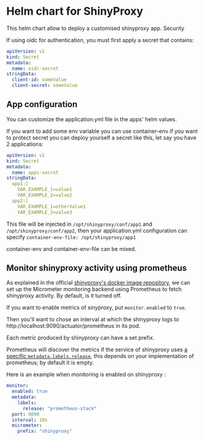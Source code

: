 # Helm chart for ShinyProxy

This helm chart allow to deploy a customised shinyproxy app.
Security

If using oidc for authentication, you must first apply a secret that contains:

```yaml
apiVersion: v1
kind: Secret
metadata:
  name: oidc-secret
stringData:
  client-id: someValue
  client-secret: someValue
```

## App configuration

You can customize the application.yml file in the apps' helm values.

If you want to add some env variable you can use container-env if you want to protect secret you can deploy yourself a secret like this, let say you have 2 applications:

```yaml
apiVersion: v1
kind: Secret
metadata:
  name: apps-secret
stringData:
  app1:|
    VAR_EXAMPLE_1=value1
    VAR_EXAMPLE_2=value2
  app2:|
    VAR_EXAMPLE_1=otherValue1
    VAR_EXAMPLE_3=value3
```

This file will be injected in `/opt/shinyproxy/conf/app1` and `/opt/shinyproxy/conf/app2`, then your application.yml configuration can specify ```container-env-file: /opt/shinyproxy/app1```

container-env and container-env-file can be mixed.

## Monitor shinyproxy activity using prometheus

As explained in the official [shinyproxy's docker image repository](https://shinyproxy.io/documentation/usage-statistics/#micrometer-prometheus), we can set up the Micrometer monitoring backend using Prometheus to fetch shinyproxy activity. By default, is it turned off.

If you want to enable metrics of sinyproxy, put `monitor.enabled` to `true`.

Then you'll want to chose an interval at which the shinyproxy logs to http://localhost:9090/actuator/prometheus in its pod.

Each metric produced by shinyproxy can have a set prefix.

Prometheus will discover the metrics if the service of shinyproxy uses [a specific `metadata.labels.release`](https://github.com/prometheus-operator/prometheus-operator/blob/main/Documentation/troubleshooting.md#using-textual-port-number-instead-of-port-name), this depends on your implementation of prometheus; by default it is empty.


Here is an example when monitoring is enabled on shinyproxy :

```yaml
monitor:
  enabled: true
  metadata:
    labels:
      release: "prometheus-stack"
  port: 9090
  interval: 10s
  micrometer:
    prefix: "shinyproxy"
```
